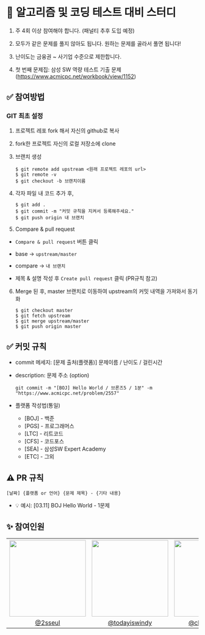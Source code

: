 # 💯 알고리즘 및 코딩 테스트 대비 스터디

1.  주 4회 이상 참여해야 합니다. (패널티 추후 도입 예정)

2.  모두가 같은 문제를 풀지 않아도 됩니다. 원하는 문제를 골라서 풀면 됩니다!

3.  난이도는 금융권 ~ 사기업 수준으로 제한합니다.

4.  첫 번째 문제집: 삼성 SW 역량 테스트 기출 문제(https://www.acmicpc.net/workbook/view/1152)

## ✅ 참여방법

### GIT 최초 설정

1.  프로젝트 레포 fork 해서 자신의 github로 복사
2.  fork한 프로젝트 자신의 로컬 저장소에 clone
3.  브랜치 생성

    ```
    $ git remote add upstream <원래 프로젝트 레포의 url>
    $ git remote -v
    $ git checkout -b 브랜치이름
    ```

4.  각자 파일 내 코드 추가 후,

    ```
    $ git add .
    $ git commit -m "커밋 규칙을 지켜서 등록해주세요."
    $ git push origin 내 브랜치
    ```

5.  Compare & pull request

- `Compare & pull request` 버튼 클릭

- base → `upstream/master`

- compare → `내 브랜치`

- 제목 & 설명 작성 후 `Create pull request` 클릭 (PR규칙 참고)

6. Merge 된 후, master 브랜치로 이동하여 upstream의 커밋 내역을 가져와서 동기화

   ```
   $ git checkout master
   $ git fetch upstream
   $ git merge upstream/master
   $ git push origin master
   ```

## ✅ 커밋 규칙

- commit 메세지: [문제 출처(플랫폼)] 문제이름 / 난이도 / 걸린시간
- description: 문제 주소 (option)

  ```
  git commit -m "[BOJ] Hello World / 브론즈5 / 1분" -m "https://www.acmicpc.net/problem/2557"
  ```

- 플랫폼 작성법(통일)
  - [BOJ] - 백준
  - [PGS] - 프로그래머스
  - [LTC] - 리트코드
  - [CFS] - 코드포스
  - [SEA] - 삼성SW Expert Academy
  - [ETC] - 그외

## ⚠️ PR 규칙

```
[날짜] {플랫폼 or 언어} {문제 제목} - {기타 내용}
```

- 💡 예시: [03.11] BOJ Hello World - 1문제

## ✨ 참여인원

<table style="text-align:center">
    <tr>
      <th scope="col"><img src="https://avatars.githubusercontent.com/u/109618184?v=4" width="200" height="200"/></td>
      <th scope="col"><img src="https://avatars.githubusercontent.com/u/72553506?v=4" width="200" height="200" /></td>
      <th scope="col"><img src="https://avatars.githubusercontent.com/u/122517823?v=4" width="200" height="200" /></td>
      <th scope="col"><img src="https://avatars.githubusercontent.com/u/117897253?v=4" width="200" height="200" /></td>
    </tr>
    <tr>
      <td><a href="https://github.com/2sseul">@2sseul</a></td>
      <td><a href="https://github.com/todayiswindy">@todayiswindy</a></td>
      <td><a href="https://github.com/chadireoroonu">@chadireoroonu</a></td>
      <td><a href="https://github.com/mimmmji">@mimmmji</a></td>
    </tr>
  </table>
